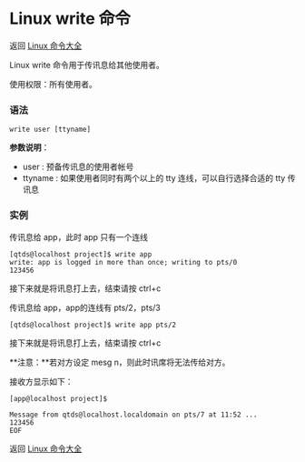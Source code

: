 # Linux write 命令

返回 [Linux 命令大全](https://ahuang007.github.com/Linux-Command)

Linux write 命令用于传讯息给其他使用者。

使用权限：所有使用者。

### 语法

```
write user [ttyname]
```

**参数说明**：

- user : 预备传讯息的使用者帐号
- ttyname : 如果使用者同时有两个以上的 tty 连线，可以自行选择合适的 tty 传讯息

### 实例

传讯息给 app，此时 app 只有一个连线

```
[qtds@localhost project]$ write app
write: app is logged in more than once; writing to pts/0
123456
```

接下来就是将讯息打上去，结束请按 ctrl+c

传讯息给 app，app的连线有 pts/2，pts/3

```
[qtds@localhost project]$ write app pts/2
```

接下来就是将讯息打上去，结束请按 ctrl+c

**注意：**若对方设定 mesg n，则此时讯席将无法传给对方。

接收方显示如下：

```
[app@localhost project]$

Message from qtds@localhost.localdomain on pts/7 at 11:52 ...
123456
EOF
```



返回 [Linux 命令大全](https://ahuang007.github.com/Linux-Command)